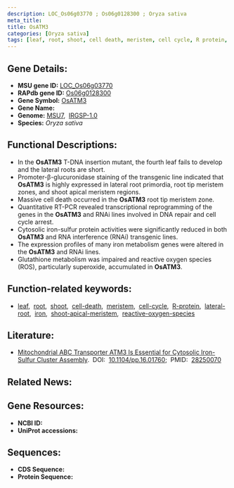 ```yaml
---
description: LOC_Os06g03770 ; Os06g0128300 ; Oryza sativa
meta_title:
title: OsATM3
categories: [Oryza sativa]
tags: [leaf, root, shoot, cell death, meristem, cell cycle, R protein, lateral root, iron, shoot apical meristem, reactive oxygen species]
---
```


## Gene Details:
- **MSU gene ID:** [LOC_Os06g03770](http://rice.uga.edu/cgi-bin/ORF_infopage.cgi?orf=LOC_Os06g03770)  
- **RAPdb gene ID:** [Os06g0128300](https://rapdb.dna.affrc.go.jp/locus/?name=Os06g0128300)  
- **Gene Symbol:** <u>OsATM3</u>
- **Gene Name:**
- **Genome:**  [MSU7](http://rice.uga.edu/),&nbsp;&nbsp;[IRGSP-1.0](https://rapdb.dna.affrc.go.jp/download/irgsp1.html)
- **Species:** *Oryza sativa*

## Functional Descriptions:
   - In the **OsATM3** T-DNA insertion mutant, the fourth leaf fails to develop and the lateral roots are short.
   - Promoter-β-glucuronidase staining of the transgenic line indicated that **OsATM3** is highly expressed in lateral root primordia, root tip meristem zones, and shoot apical meristem regions.
   - Massive cell death occurred in the **OsATM3** root tip meristem zone.
   - Quantitative RT-PCR revealed transcriptional reprogramming of the genes in the **OsATM3** and RNAi lines involved in DNA repair and cell cycle arrest.
   - Cytosolic iron-sulfur protein activities were significantly reduced in both **OsATM3** and RNA interference (RNAi) transgenic lines.
   - The expression profiles of many iron metabolism genes were altered in the **OsATM3** and RNAi lines.
   - Glutathione metabolism was impaired and reactive oxygen species (ROS), particularly superoxide, accumulated in **OsATM3**.

## Function-related keywords:
   - [leaf](/tags/leaf/),&nbsp;&nbsp;[root](/tags/root/),&nbsp;&nbsp;[shoot](/tags/shoot/),&nbsp;&nbsp;[cell-death](/tags/cell-death/),&nbsp;&nbsp;[meristem](/tags/meristem/),&nbsp;&nbsp;[cell-cycle](/tags/cell-cycle/),&nbsp;&nbsp;[R-protein](/tags/R-protein/),&nbsp;&nbsp;[lateral-root](/tags/lateral-root/),&nbsp;&nbsp;[iron](/tags/iron/),&nbsp;&nbsp;[shoot-apical-meristem](/tags/shoot-apical-meristem/),&nbsp;&nbsp;[reactive-oxygen-species](/tags/reactive-oxygen-species/)

## Literature:
   - [Mitochondrial ABC Transporter ATM3 Is Essential for Cytosolic Iron-Sulfur Cluster Assembly](https://www.doi.org/10.1104/pp.16.01760).&nbsp;&nbsp;DOI:&nbsp;&nbsp;[10.1104/pp.16.01760](https://www.doi.org/10.1104/pp.16.01760);&nbsp;&nbsp;PMID:&nbsp;&nbsp;[28250070](https://pubmed.ncbi.nlm.nih.gov/28250070/)

## Related News:

## Gene Resources:
- **NCBI ID:**  []()
- **UniProt accessions:** [](https://www.uniprot.org/uniprotkb//entry)

## Sequences:
- **CDS Sequence:**
- **Protein Sequence:**
